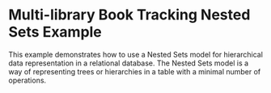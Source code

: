 # Multi-library Book Tracking Nested Sets Example

This example demonstrates how to use a Nested Sets model for hierarchical data representation in a relational database. The Nested Sets model is a way of representing trees or hierarchies in a table with a minimal number of operations.

